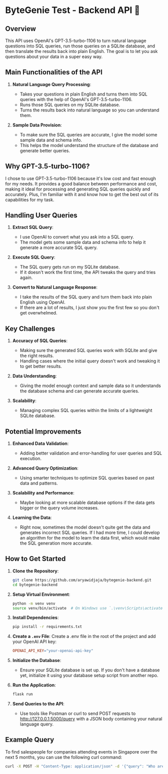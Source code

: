 # ByteGenie Test - Backend API 🤖

## Overview

This API uses OpenAI's GPT-3.5-turbo-1106 to turn natural language questions into SQL queries, run those queries on a SQLite database, and then translate the results back into plain English. The goal is to let you ask questions about your data in a super easy way.

## Main Functionalities of the API

1. **Natural Language Query Processing**:
   - Takes your questions in plain English and turns them into SQL queries with the help of OpenAI's GPT-3.5-turbo-1106.
   - Runs those SQL queries on my SQLite database.
   - Turns the results back into natural language so you can understand them.

2. **Sample Data Provision**:
   - To make sure the SQL queries are accurate, I give the model some sample data and schema info.
   - This helps the model understand the structure of the database and generate better queries.

## Why GPT-3.5-turbo-1106?

I chose to use GPT-3.5-turbo-1106 because it's low cost and fast enough for my needs. It provides a good balance between performance and cost, making it ideal for processing and generating SQL queries quickly and accurately. Plus, I'm familiar with it and know how to get the best out of its capabilities for my task.

## Handling User Queries

1. **Extract SQL Query**:
   - I use OpenAI to convert what you ask into a SQL query.
   - The model gets some sample data and schema info to help it generate a more accurate SQL query.

2. **Execute SQL Query**:
   - The SQL query gets run on my SQLite database.
   - If it doesn't work the first time, the API tweaks the query and tries again.

3. **Convert to Natural Language Response**:
   - I take the results of the SQL query and turn them back into plain English using OpenAI.
   - If there are a lot of results, I just show you the first few so you don't get overwhelmed.

## Key Challenges

1. **Accuracy of SQL Queries**:
   - Making sure the generated SQL queries work with SQLite and give the right results.
   - Handling cases where the initial query doesn't work and tweaking it to get better results.

2. **Data Understanding**:
   - Giving the model enough context and sample data so it understands the database schema and can generate accurate queries.

3. **Scalability**:
   - Managing complex SQL queries within the limits of a lightweight SQLite database.

## Potential Improvements

1. **Enhanced Data Validation**:
   - Adding better validation and error-handling for user queries and SQL execution.

2. **Advanced Query Optimization**:
   - Using smarter techniques to optimize SQL queries based on past data and patterns.

3. **Scalability and Performance**:
   - Maybe looking at more scalable database options if the data gets bigger or the query volume increases.

4. **Learning the Data**:
   - Right now, sometimes the model doesn't quite get the data and generates incorrect SQL queries. If I had more time, I could develop an algorithm for the model to learn the data first, which would make the SQL generation more accurate.

## How to Get Started

1. **Clone the Repository**:
   ```sh
   git clone https://github.com/aryawidjaja/bytegenie-backend.git
   cd bytegenie-backend
   ```

2. **Setup Virtual Environment**:
   ```sh
   python -m venv venv
   source venv/bin/activate  # On Windows use `.\venv\Scripts\activate`
   ```

3. **Install Dependencies**:
   ```sh
   pip install -r requirements.txt
   ```

4. **Create a `.env` File**:
   Create a .env file in the root of the project and add your OpenAI API key:
   ```makefile
   OPENAI_API_KEY="your-openai-api-key"
   ```

4. **Initialize the Database**:
   - Ensure your SQLite database is set up. If you don't have a database yet, initialize it using your database setup script from another repo.

5. **Run the Application**:
   ```sh
   flask run
   ```
6. **Send Queries to the API**:
   - Use tools like Postman or curl to send POST requests to http://127.0.0.1:5000/query with a JSON body containing your natural language query.

## Example Query

To find salespeople for companies attending events in Singapore over the next 5 months, you can use the following curl command:

```sh
curl -X POST -H "Content-Type: application/json" -d '{"query": "Who are the salespeople for companies that are attending events in Singapore for the next 5 months"}' http://127.0.0.1:5000/query
```

